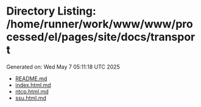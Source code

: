 # Directory Listing: /home/runner/work/www/www/processed/el/pages/site/docs/transport
Generated on: Wed May  7 05:11:18 UTC 2025

- [README.md](README.md)
- [index.html.md](index.html.md)
- [ntcp.html.md](ntcp.html.md)
- [ssu.html.md](ssu.html.md)
